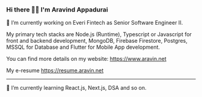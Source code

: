### Hi there 👋🏽 I'm Aravind Appadurai

🔭 I’m currently working on Everi Fintech as Senior Software Engineer II.

My primary tech stacks are Node.js (Runtime), Typescript or Javascript for front and backend development, MongoDB, Firebase Firestore, Postgres, MSSQL for Database and Flutter for Mobile App development.

You can find more details on my website: https://www.aravin.net

My e-resume https://resume.aravin.net

---

🌱 I’m currently learning React.js, Next.js, DSA and so on.


<!--
**Aravin/Aravin** is a ✨ _special_ ✨ repository because its `README.md` (this file) appears on your GitHub profile.

Here are some ideas to get you started:

- 🔭 I’m currently working on ...
- 🌱 I’m currently learning ...
- 👯 I’m looking to collaborate on ...
- 🤔 I’m looking for help with ...
- 💬 Ask me about ...
- 📫 How to reach me: ...
- 😄 Pronouns: ...
- ⚡ Fun fact: ...
-->
